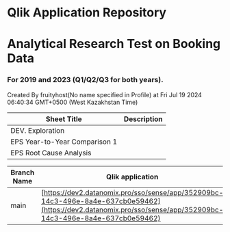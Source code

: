 # Qlik Application Repository 
# Analytical Research Test on Booking Data
### For 2019 and 2023 (Q1/Q2/Q3 for both years).
Created By fruityhost(No name specified in Profile) at Fri Jul 19 2024 06:40:34 GMT+0500 (West Kazakhstan Time)




Sheet Title | Description
------------ | -------------
DEV. Exploration|
EPS Year-to-Year Comparison 1|
EPS Root Cause Analysis|



Branch Name|Qlik application
---|---
main|[https://dev2.datanomix.pro/sso/sense/app/352909bc-14c3-496e-8a4e-637cb0e59462](https://dev2.datanomix.pro/sso/sense/app/352909bc-14c3-496e-8a4e-637cb0e59462)